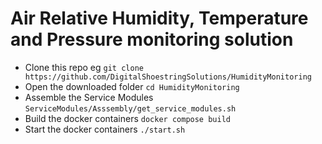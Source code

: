 # Air Relative Humidity, Temperature and Pressure monitoring solution

- Clone this repo eg `git clone https://github.com/DigitalShoestringSolutions/HumidityMonitoring`
- Open the downloaded folder `cd HumidityMonitoring`
- Assemble the Service Modules `ServiceModules/Asssembly/get_service_modules.sh`
- Build the docker containers `docker compose build`
- Start the docker containers `./start.sh`